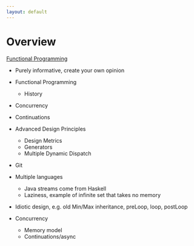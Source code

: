 ```yaml
---
layout: default
---
```

# Overview

[Functional Programming](functional-programming.md)

* Purely informative, create your own opinion

* Functional Programming
  * History
* Concurrency
* Continuations
* Advanced Design Principles
  * Design Metrics
  * Generators
  * Multiple Dynamic Dispatch
* Git

* Multiple languages
  * Java streams come from Haskell
  * Laziness, example of infinite set that takes no memory

* Idiotic design, e.g. old Min/Max inheritance, preLoop, loop, postLoop

* Concurrency
  * Memory model
  * Continuations/async
